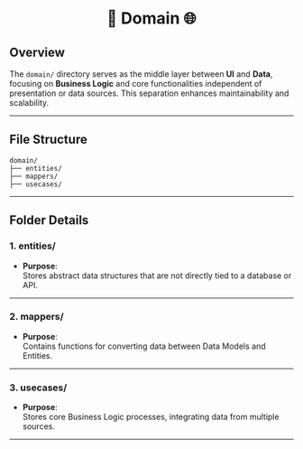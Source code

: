 <h1 align="center">📂 Domain 🌐</h1>

## Overview  

The `domain/` directory serves as the middle layer between **UI** and **Data**, focusing on **Business Logic** and core functionalities independent of presentation or data sources. This separation enhances maintainability and scalability.  

---

## **File Structure**  

```plaintext
domain/
├── entities/
├── mappers/
├── usecases/
```

---

## **Folder Details**  

### **1. entities/**  
- **Purpose**:  
  Stores abstract data structures that are not directly tied to a database or API.  

---

### **2. mappers/**  
- **Purpose**:  
  Contains functions for converting data between Data Models and Entities.  

---

### **3. usecases/**  
- **Purpose**:  
  Stores core Business Logic processes, integrating data from multiple sources.  

---
